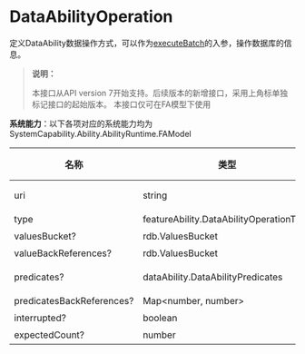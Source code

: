 # DataAbilityOperation

定义DataAbility数据操作方式，可以作为[executeBatch](js-apis-inner-ability-dataAbilityHelper.md#dataabilityhelperexecutebatch)的入参，操作数据库的信息。

> **说明：**
> 
> 本接口从API version 7开始支持。后续版本的新增接口，采用上角标单独标记接口的起始版本。
> 本接口仅可在FA模型下使用

**系统能力**：以下各项对应的系统能力均为SystemCapability.Ability.AbilityRuntime.FAModel

| 名称       | 类型     |     必填|       说明      |
| --------  | --------    | --------| --------        |
| uri   | string |      是    | 指示待处理的DataAbility。例：'dataability:///com.example.xxx.xxxx'。  |
| type   | featureAbility.DataAbilityOperationType |      是    | 指示数据操作类型。  |
| valuesBucket?   |  rdb.ValuesBucket |      否    | 指示要操作的数据值。  |
| valueBackReferences?   | rdb.ValuesBucket |      否    | 指示包含一组键值对的valuesBucket对象。  |
| predicates?   | dataAbility.DataAbilityPredicates |      否    | 指示要设置的筛选条件。如果此参数为空，则操作所有数据记录。  |
| predicatesBackReferences?   | Map\<number, number> |      否    | 指示用作谓词中筛选条件的反向引用。  |
| interrupted?   | boolean |      否    | 指示是否可以中断批处理操作。  |
| expectedCount?   | number |      否    | 指示要更新或删除的预期行数。  |
